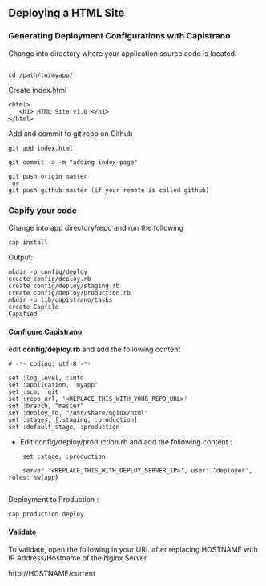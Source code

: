 ## Deploying a HTML Site

### Generating Deployment Configurations with Capistrano

Change into  directory where your application source code is located.

```

cd /path/to/myapp/

```

Create  index.html

```
<html>
   <h1> HTML Site v1.0 </h1>
</html>

```

Add and commit to git repo on Github
```
git add index.html

git commit -a -m "adding index page"

git push origin master
 or
git push github master (if your remote is called github)

```

### Capify your code

Change into  app directory/repo  and run the following

```cap install```

Output:
```
mkdir -p config/deploy
create config/deploy.rb
create config/deploy/staging.rb
create config/deploy/production.rb
mkdir -p lib/capistrano/tasks
create Capfile
Capified
```


#### Configure Capistrano

edit **config/deploy.rb** and add the following content
```
# -*- coding: utf-8 -*-

set :log_level, :info
set :application, 'myapp'
set :scm, :git
set :repo_url, '<REPLACE_THIS_WITH_YOUR_REPO_URL>'
set :branch, "master"
set :deploy_to, "/usr/share/nginx/html"
set :stages, [:staging, :production]
set :default_stage, :production

```

- Edit config/deploy/production.rb and add the following content :

```
	set :stage, :production

	server '<REPLACE_THIS_WITH_DEPLOY_SERVER_IP>', user: 'deployer', roles: %w{app}


```


Deployment to Production :

``` cap production deploy  ```


#### Validate

To validate, open the following in your URL after replacing HOSTNAME with IP Address/Hostname of the Nginx Server


http://HOSTNAME/current
